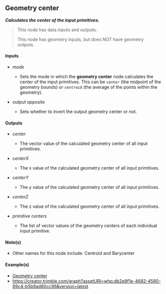 ## Geometry center

**_Calculates the center of the input primitives._**

> This node has data inputs and outputs.
>
> This node has geometry inputs, but does NOT have geometry outputs.


#### Inputs

* _mode_

  * Sets the mode in which the **geometry center** node calculates the center of the input primitives. This can be `center` (the midpoint of the geometry bounds) or `centroid` (the average of the points within the geometry).

* _output opposite_

  * Sets whether to invert the output geometry center or not.


#### Outputs

* _center_

  * The vector value of the calculated geometry center of all input primitives.

* _centerX_

  * The x value of the calculated geometry center of all input primitives.

* _centerY_

  * The y value of the calculated geometry center of all input primitives.

* _centerZ_

  * The z value of the calculated geometry center of all input primitives.

* _primitive centers_

  * The list of vector values of the geometry centers of each individual input primitive.


#### Note(s)



* Other names for this node include: Centroid and Barycenter


#### Example(s)



* <a href="https://creator.trimble.com/graph?assetURI=whp:2d0e0c34-7abb-4d9a-8059-f52783a2bb4b&version=latest" target="_blank">Geometry center</a>
* <a href="Create a bounding box" target="_blank">https://creator.trimble.com/graph?assetURI=whp:db2e8f1e-4682-4580-89c4-b5b9ad60cc96&version=latest</a>
